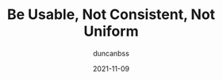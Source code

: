 ---
author: duncanbss
date: 2021-11-09
permalink: false
publisher: uxdesigncc
tags:
  - design
  - usability
target_url: https://uxdesign.cc/be-usable-not-consistent-not-uniform-9ac72374cf93
title: Be Usable, Not Consistent, Not Uniform
---
